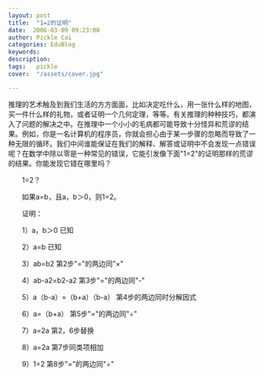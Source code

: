 ```yaml
---
layout: post  
title:  "1=2的证明"
date:  2006-03-09 09:23:00
author: Pickle Cai  
categories: EduBlog  
keywords: 
description:   
tags:	pickle   
cover:  "/assets/cover.jpg"  

---
```


推理的艺术触及到我们生活的方方面面，比如决定吃什么，用一张什么样的地图，买一件什么样的礼物，或者证明一个几何定理，等等。有关推理的种种技巧，都演入了问题的解决之中。在推理中一个小小的毛病都可能导致十分怪异和荒谬的结果。例如，你是一名计算机的程序员，你就会担心由于某一步骤的忽略而导致了一种无限的循环。我们中间谁能保证在我们的解释、解答或证明中不会发现一点错误呢？在数学中除以零是一种常见的错误，它能引发像下面"1=2"的证明那样的荒谬的结果。你能发现它错在哪里吗？ 



　　1=2？ 



　　如果a=b，且a，b＞0，则1=2。 



　　证明： 



　　1）a，b＞0 已知 



　　2）a=b 已知 



　　3）ab=b2 第2步"="的两边同"×" 



　　4）ab-a2=b2-a2 第3步"="的两边同"-" 



　　5）a（b-a）=（b+a）（b-a） 第4步的两边同时分解因式 



　　6）a=（b+a） 第5步"="的两边同"÷" 



　　7）a=2a 第2，6步替换 



　　8）a=2a 第7步同类项相加 



　　9）1=2 第8步"="的两边同"÷"



		    
